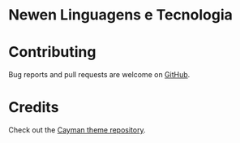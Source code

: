 # Newen Linguagens e Tecnologia

# Contributing

Bug reports and pull requests are welcome on [GitHub](https://github.com/newenpub/newenpub.github.io).

# Credits

Check out the [Cayman theme repository](https://github.com/jasonlong/cayman-theme). 
